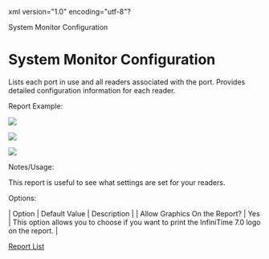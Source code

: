xml version="1.0" encoding="utf-8"?





System Monitor Configuration




# System Monitor Configuration

Lists each port in use and all readers associated with the port. Provides detailed configuration information for each reader.

Report Example:

![](/img/image-404.png)

![](/img/image-404.png)

![](/img/image-404.png)

Notes/Usage:

This report is useful to see what settings are set for your readers.

Options:

| Option | Default Value | Description |
| Allow Graphics On the Report? | Yes | This option allows you to choose if you want to print the InfiniTime 7.0 logo on the report. |

[Report List](../Report_List.md)